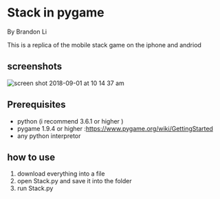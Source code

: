 Stack in pygame
=======
By Brandon Li

This is a replica of the mobile stack game on the iphone and andriod 
## screenshots 
![screen shot 2018-09-01 at 10 14 37 am](https://user-images.githubusercontent.com/42391580/44947846-abaf5f00-add0-11e8-963c-a00d97f720ff.jpg)


## Prerequisites
- python (i recommend 3.6.1 or higher )
- pygame 1.9.4 or higher :https://www.pygame.org/wiki/GettingStarted
- any python interpretor

## how to use
1. download everything into a file
2. open Stack.py and save it into the folder 
3. run Stack.py
